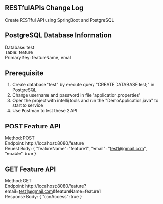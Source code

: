 ## RESTfulAPIs Change Log
Create RESTful API using SpringBoot and PostgreSQL  

## PostgreSQL Database Information
Database: test  
Table: feature  
Primary Key: featureName, email    

## Prerequisite
1. Create database "test" by execute query "CREATE DATABASE test;" in PostgreSQL
2. Change username and password in file "application.properties"
3. Open the project with intellij tools and run the "DemoApplication.java" to start to service  
4. Use Postman to test these 2 API  

## POST Feature API  
Method: POST  
Endpoint: http://localhost:8080/feature  
Reuest Body:
{
	"featureName": "feature1",
	"email": "test1@gmail.com",
	"enable": true
}  

## GET Feature API  
Method: GET  
Endpoint: http://localhost:8080/feature?email=test1@gmail.com&featureName=feature1  
Response Body:
{
	"canAccess": true
}
